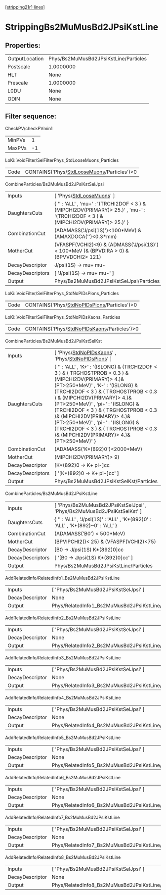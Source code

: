 [[stripping21r1 lines]](./stripping21r1-index)

# StrippingBs2MuMusBd2JPsiKstLine

## Properties:

|                |                                       |
|----------------|---------------------------------------|
| OutputLocation | Phys/Bs2MuMusBd2JPsiKstLine/Particles |
| Postscale      | 1.0000000                             |
| HLT            | None                                  |
| Prescale       | 1.0000000                             |
| L0DU           | None                                  |
| ODIN           | None                                  |

## Filter sequence:

CheckPV/checkPVmin1

|        |     |
|--------|-----|
| MinPVs | 1   |
| MaxPVs | -1  |

LoKi::VoidFilter/SelFilterPhys_StdLooseMuons_Particles

|      |                                                                                              |
|------|----------------------------------------------------------------------------------------------|
| Code | CONTAINS('Phys/[StdLooseMuons](./stripping21r1-commonparticles-stdloosemuons)/Particles')\>0 |

CombineParticles/Bs2MuMusBd2JPsiKstSelJpsi

|                  |                                                                                                                                      |
|------------------|--------------------------------------------------------------------------------------------------------------------------------------|
| Inputs           | [ 'Phys/[StdLooseMuons](./stripping21r1-commonparticles-stdloosemuons)' ]                                                          |
| DaughtersCuts    | { '' : 'ALL' , 'mu+' : '(TRCHI2DOF \< 3 ) & (MIPCHI2DV(PRIMARY)\> 25.)' , 'mu-' : '(TRCHI2DOF \< 3 ) & (MIPCHI2DV(PRIMARY)\> 25.)' } |
| CombinationCut   | (ADAMASS('J/psi(1S)')\<100\*MeV) & (AMAXDOCA('')\<0.3\*mm)                                                                           |
| MotherCut        | (VFASPF(VCHI2)\<9) & (ADMASS('J/psi(1S)') \< 100\*MeV )& (BPVDIRA \> 0) & (BPVVDCHI2\> 121)                                          |
| DecayDescriptor  | J/psi(1S) -\> mu+ mu-                                                                                                                |
| DecayDescriptors | [ 'J/psi(1S) -\> mu+ mu-' ]                                                                                                        |
| Output           | Phys/Bs2MuMusBd2JPsiKstSelJpsi/Particles                                                                                             |

LoKi::VoidFilter/SelFilterPhys_StdNoPIDsPions_Particles

|      |                                                                                                |
|------|------------------------------------------------------------------------------------------------|
| Code | CONTAINS('Phys/[StdNoPIDsPions](./stripping21r1-commonparticles-stdnopidspions)/Particles')\>0 |

LoKi::VoidFilter/SelFilterPhys_StdNoPIDsKaons_Particles

|      |                                                                                                |
|------|------------------------------------------------------------------------------------------------|
| Code | CONTAINS('Phys/[StdNoPIDsKaons](./stripping21r1-commonparticles-stdnopidskaons)/Particles')\>0 |

CombineParticles/Bs2MuMusBd2JPsiKstSelKst

|                  |                                                                                                                                                                                                                                                                                                                                                                                                                                                                    |
|------------------|--------------------------------------------------------------------------------------------------------------------------------------------------------------------------------------------------------------------------------------------------------------------------------------------------------------------------------------------------------------------------------------------------------------------------------------------------------------------|
| Inputs           | [ 'Phys/[StdNoPIDsKaons](./stripping21r1-commonparticles-stdnopidskaons)' , 'Phys/[StdNoPIDsPions](./stripping21r1-commonparticles-stdnopidspions)' ]                                                                                                                                                                                                                                                                                                            |
| DaughtersCuts    | { '' : 'ALL' , 'K+' : '(ISLONG) & (TRCHI2DOF \< 3 ) & ( TRGHOSTPROB \< 0.3 ) & (MIPCHI2DV(PRIMARY)\> 4.)& (PT\>250\*MeV)' , 'K-' : '(ISLONG) & (TRCHI2DOF \< 3 ) & ( TRGHOSTPROB \< 0.3 ) & (MIPCHI2DV(PRIMARY)\> 4.)& (PT\>250\*MeV)' , 'pi+' : '(ISLONG) & (TRCHI2DOF \< 3 ) & ( TRGHOSTPROB \< 0.3 )& (MIPCHI2DV(PRIMARY)\> 4.)& (PT\>250\*MeV)' , 'pi-' : '(ISLONG) & (TRCHI2DOF \< 3 ) & ( TRGHOSTPROB \< 0.3 )& (MIPCHI2DV(PRIMARY)\> 4.)& (PT\>250\*MeV)' } |
| CombinationCut   | (ADAMASS('K\*(892)0')\<2000\*MeV)                                                                                                                                                                                                                                                                                                                                                                                                                                  |
| MotherCut        | (MIPCHI2DV(PRIMARY)\> 9)                                                                                                                                                                                                                                                                                                                                                                                                                                           |
| DecayDescriptor  | [K\*(892)0 -\> K+ pi-]cc                                                                                                                                                                                                                                                                                                                                                                                                                                         |
| DecayDescriptors | [ '[K\*(892)0 -\> K+ pi-]cc' ]                                                                                                                                                                                                                                                                                                                                                                                                                                 |
| Output           | Phys/Bs2MuMusBd2JPsiKstSelKst/Particles                                                                                                                                                                                                                                                                                                                                                                                                                            |

CombineParticles/Bs2MuMusBd2JPsiKstLine

|                  |                                                                                   |
|------------------|-----------------------------------------------------------------------------------|
| Inputs           | [ 'Phys/Bs2MuMusBd2JPsiKstSelJpsi' , 'Phys/Bs2MuMusBd2JPsiKstSelKst' ]          |
| DaughtersCuts    | { '' : 'ALL' , 'J/psi(1S)' : 'ALL' , 'K\*(892)0' : 'ALL' , 'K\*(892)~0' : 'ALL' } |
| CombinationCut   | (ADAMASS('B0') \< 500\*MeV)                                                       |
| MotherCut        | (BPVIPCHI2()\< 25) & (VFASPF(VCHI2)\<75)                                          |
| DecayDescriptor  | [B0 -\> J/psi(1S) K\*(892)0]cc                                                  |
| DecayDescriptors | [ '[B0 -\> J/psi(1S) K\*(892)0]cc' ]                                          |
| Output           | Phys/Bs2MuMusBd2JPsiKstLine/Particles                                             |

AddRelatedInfo/RelatedInfo1_Bs2MuMusBd2JPsiKstLine

|                 |                                                    |
|-----------------|----------------------------------------------------|
| Inputs          | [ 'Phys/Bs2MuMusBd2JPsiKstSelJpsi' ]             |
| DecayDescriptor | None                                               |
| Output          | Phys/RelatedInfo1_Bs2MuMusBd2JPsiKstLine/Particles |

AddRelatedInfo/RelatedInfo2_Bs2MuMusBd2JPsiKstLine

|                 |                                                    |
|-----------------|----------------------------------------------------|
| Inputs          | [ 'Phys/Bs2MuMusBd2JPsiKstSelJpsi' ]             |
| DecayDescriptor | None                                               |
| Output          | Phys/RelatedInfo2_Bs2MuMusBd2JPsiKstLine/Particles |

AddRelatedInfo/RelatedInfo3_Bs2MuMusBd2JPsiKstLine

|                 |                                                    |
|-----------------|----------------------------------------------------|
| Inputs          | [ 'Phys/Bs2MuMusBd2JPsiKstSelJpsi' ]             |
| DecayDescriptor | None                                               |
| Output          | Phys/RelatedInfo3_Bs2MuMusBd2JPsiKstLine/Particles |

AddRelatedInfo/RelatedInfo4_Bs2MuMusBd2JPsiKstLine

|                 |                                                    |
|-----------------|----------------------------------------------------|
| Inputs          | [ 'Phys/Bs2MuMusBd2JPsiKstSelJpsi' ]             |
| DecayDescriptor | None                                               |
| Output          | Phys/RelatedInfo4_Bs2MuMusBd2JPsiKstLine/Particles |

AddRelatedInfo/RelatedInfo5_Bs2MuMusBd2JPsiKstLine

|                 |                                                    |
|-----------------|----------------------------------------------------|
| Inputs          | [ 'Phys/Bs2MuMusBd2JPsiKstSelJpsi' ]             |
| DecayDescriptor | None                                               |
| Output          | Phys/RelatedInfo5_Bs2MuMusBd2JPsiKstLine/Particles |

AddRelatedInfo/RelatedInfo6_Bs2MuMusBd2JPsiKstLine

|                 |                                                    |
|-----------------|----------------------------------------------------|
| Inputs          | [ 'Phys/Bs2MuMusBd2JPsiKstSelJpsi' ]             |
| DecayDescriptor | None                                               |
| Output          | Phys/RelatedInfo6_Bs2MuMusBd2JPsiKstLine/Particles |

AddRelatedInfo/RelatedInfo7_Bs2MuMusBd2JPsiKstLine

|                 |                                                    |
|-----------------|----------------------------------------------------|
| Inputs          | [ 'Phys/Bs2MuMusBd2JPsiKstSelJpsi' ]             |
| DecayDescriptor | None                                               |
| Output          | Phys/RelatedInfo7_Bs2MuMusBd2JPsiKstLine/Particles |

AddRelatedInfo/RelatedInfo8_Bs2MuMusBd2JPsiKstLine

|                 |                                                    |
|-----------------|----------------------------------------------------|
| Inputs          | [ 'Phys/Bs2MuMusBd2JPsiKstSelJpsi' ]             |
| DecayDescriptor | None                                               |
| Output          | Phys/RelatedInfo8_Bs2MuMusBd2JPsiKstLine/Particles |
